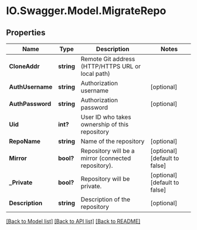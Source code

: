 # IO.Swagger.Model.MigrateRepo
## Properties

Name | Type | Description | Notes
------------ | ------------- | ------------- | -------------
**CloneAddr** | **string** | Remote Git address (HTTP/HTTPS URL or local path) | 
**AuthUsername** | **string** | Authorization username | [optional] 
**AuthPassword** | **string** | Authorization password | [optional] 
**Uid** | **int?** | User ID who takes ownership of this repository | 
**RepoName** | **string** | Name of the repository | [optional] 
**Mirror** | **bool?** | Repository will be a mirror (connected repository). | [optional] [default to false]
**_Private** | **bool?** | Repository will be private. | [optional] [default to false]
**Description** | **string** | Description of the repository | [optional] 

[[Back to Model list]](../README.md#documentation-for-models) [[Back to API list]](../README.md#documentation-for-api-endpoints) [[Back to README]](../README.md)


